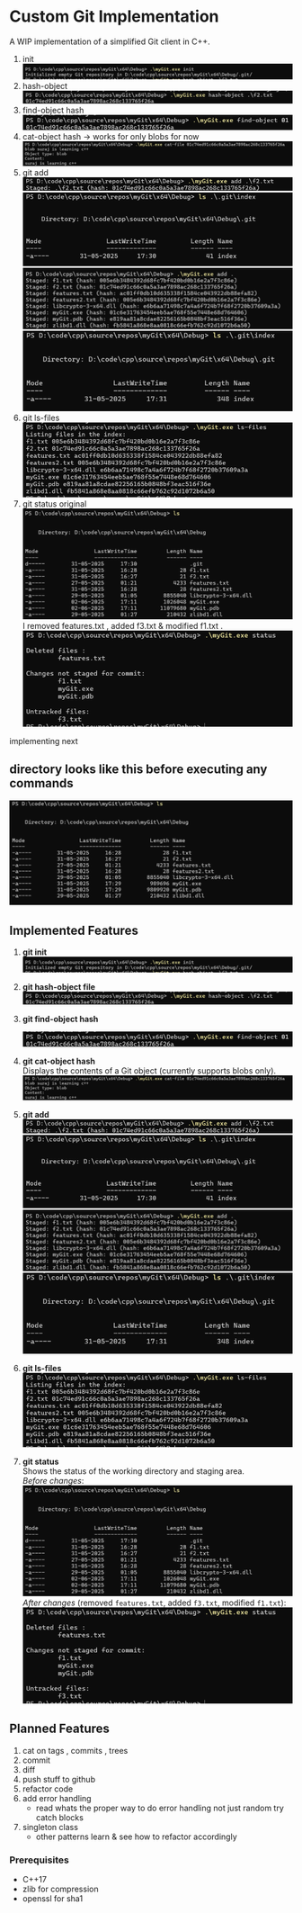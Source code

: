 # Custom Git Implementation

A WIP implementation of a simplified Git client in C++.

1. init
![alt text](img/image-1.png)
2. hash-object
![alt text](img/image-2.png)
3. find-object hash
![alt text](img/image-3.png)
4. cat-object hash -> works for only blobs for now
![alt text](img/image-4.png)
5. git add
![alt text](img/image-5.png)
![alt text](img/image-6.png)
![alt text](img/image-7.png)
![alt text](img/image-8.png)
6. git ls-files
![alt text](img/image-9.png)
7. git status
original
![alt text](img/image-10.png)
I removed features.txt , added f3.txt & modified f1.txt . 
![alt text](img/image-11.png)

implementing next 
 

## directory looks like this before executing any commands 
![before git init](image.png)

## Implemented Features

1. **git init**  
   ![Git init output](img/image-1.png)

2. **git hash-object file**
   ![Hash-object output](img//image-2.png)

3. **git find-object hash**  
  
   ![Find-object output](img//image-3.png)

4. **git cat-object hash**  
   Displays the contents of a Git object (currently supports blobs only).  
   ![Cat-object output](img/image-4.png)

5. **git add**  
   ![Git add output](img/image-5.png)  
   ![Git add output](img/image-6.png)  
   ![Git add output](img/image-7.png)  
   ![Git add output](img/image-8.png)

6. **git ls-files**  
   ![Ls-files output](img/image-9.png)

7. **git status**  
   Shows the status of the working directory and staging area.  
   *Before changes*:  
   ![Status before changes](img/image-10.png)  
   *After changes* (removed `features.txt`, added `f3.txt`, modified `f1.txt`):  
   ![Status after changes](img/image-11.png)

## Planned Features

1. cat on tags , commits , trees
2. commit
3. diff
4. push stuff to github
5. refactor code
6. add error handling
    - read whats the proper way to do error handling not just random try catch blocks
7. singleton class
    - other patterns learn & see how to refactor accordingly


### Prerequisites
- C++17
- zlib for compression
- openssl for sha1